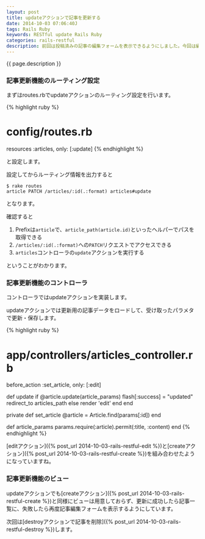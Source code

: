 ```yaml
---
layout: post
title: updateアクションで記事を更新する
date: 2014-10-03 07:06:40J
tags: Rails Ruby
keywords: RESTful update Rails Ruby
categories: rails-restful
description: 前回は投稿済みの記事の編集フォームを表示できるようにしました。今回は編集フォームからデータを受け取ってupdateアクションで記事データを更新します。
---
```


{{ page.description }}

### 記事更新機能のルーティング設定

まずはroutes.rbでupdateアクションのルーティング設定を行います。

{% highlight ruby %}
# config/routes.rb
resources :articles, only: [:update]
{% endhighlight %}

と設定します。

設定してからルーティング情報を出力すると

    $ rake routes
    article PATCH /articles/:id(.:format) articles#update

となります。

確認すると

1. Prefixは`article`で、`article_path(article.id)`といったヘルパーでパスを取得できる
2. `/articles/:id(.:format)`への`PATCH`リクエストでアクセスできる
3. `articles`コントローラの`update`アクションを実行する

ということがわかります。

### 記事更新機能のコントローラ

コントローラではupdateアクションを実装します。

updateアクションでは更新用の記事データをロードして、受け取ったパラメタで更新・保存します。

{% highlight ruby %}
# app/controllers/articles_controller.rb
before_action :set_article, only: [:edit]

def update
  if @article.update(article_params)
    flash[:success] = "updated"
    redirect_to articles_path
  else
    render 'edit'
  end
end

private
  def set_article
    @article = Article.find(params[:id])
  end

  def article_params
    params.require(:article).permit(:title, :content)
  end
{% endhighlight %}

[editアクション]({% post_url 2014-10-03-rails-restful-edit %})と[createアクション]({% post_url 2014-10-03-rails-restful-create %})を組み合わせたようになっていますね。

### 記事更新機能のビュー

updateアクションでも[createアクション]({% post_url 2014-10-03-rails-restful-create %})と同様にビューは用意しておらず、更新に成功したら記事一覧に、失敗したら再度記事編集フォームを表示するようにしています。

次回は[destroyアクションで記事を削除]({% post_url 2014-10-03-rails-restful-destroy %})します。

